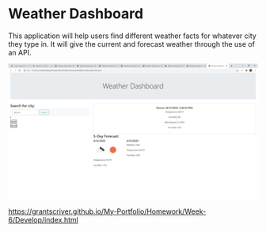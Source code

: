 # Weather Dashboard

This application will help users find different weather facts for whatever city they type in. It will give the current and forecast weather through the use of an API.

![alt text](./Assets/websitescreenshot.jpg)

https://grantscriver.github.io/My-Portfolio/Homework/Week-6/Develop/index.html

